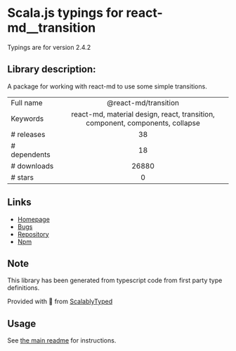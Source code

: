 
# Scala.js typings for react-md__transition

Typings are for version 2.4.2

## Library description:
A package for working with react-md to use some simple transitions.

|                    |                 |
| ------------------ | :-------------: |
| Full name          | @react-md/transition |
| Keywords           | react-md, material design, react, transition, component, components, collapse |
| # releases         | 38 |
| # dependents       | 18 |
| # downloads        | 26880 |
| # stars            | 0 |

## Links
- [Homepage](https://react-md.dev/packages/transition/demos)
- [Bugs](https://github.com/mlaursen/react-md/issues)
- [Repository](https://github.com/mlaursen/react-md)
- [Npm](https://www.npmjs.com/package/%40react-md%2Ftransition)
    


## Note
This library has been generated from typescript code from first party type definitions.

Provided with :purple_heart: from [ScalablyTyped](https://github.com/oyvindberg/ScalablyTyped)

## Usage
See [the main readme](../../readme.md) for instructions.


